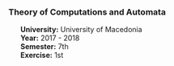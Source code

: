 <h3><b>Theory of Computations and Automata</b></h3>
<ul><b>University:</b> University of Macedonia<br>
<b>Year:</b> 2017 - 2018<br>
<b>Semester:</b> 7th<br>
<b>Exercise:</b> 1st<br></ul>
